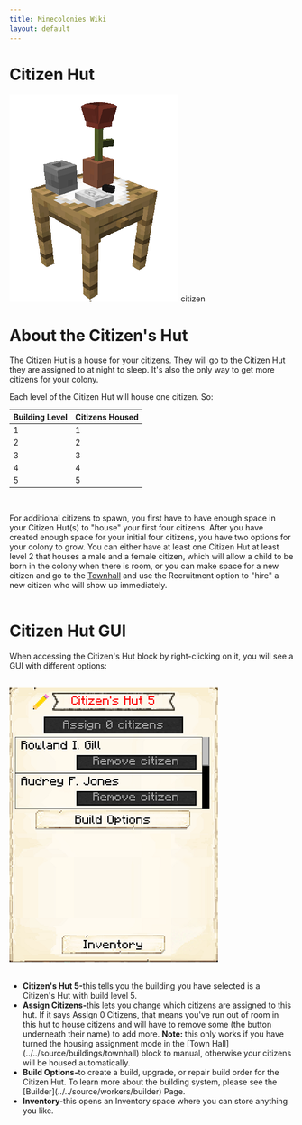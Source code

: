 ```yaml
---
title: Minecolonies Wiki
layout: default
---
```

# Citizen Hut

<div class="infobox box text-center">
    <img src="../../assets/images/buildings/citizen.png" alt="Citizen Hut" />
    <recipe>citizen</recipe>
</div>

# About the Citizen's Hut

The Citizen Hut is a house for your citizens. They will go to the Citizen Hut they are assigned to at night to sleep. It's also the only way to get more citizens for your colony.

Each level of the Citizen Hut will house one citizen. So: 


| Building Level | Citizens Housed |
| ----- | ----- |
| 1 | 1 |
| 2 | 2 |
| 3 | 3 |
| 4 | 4 |
| 5 | 5 |

<br>

For additional citizens to spawn, you first have to have enough space in your Citizen Hut(s) to "house" your first four citizens. After you have created enough space for your initial four citizens, you have two options for your colony to grow. You can either have at least one Citizen Hut at least level 2 that houses a male and a female citizen, which will allow a child to be born in the colony when there is room, or you can make space for a new citizen and go to the [Townhall](../../source/buildings/townhall) and use the Recruitment option to "hire" a new citizen who will show up immediately.  
<br>

# Citizen Hut GUI

When accessing the Citizen's Hut block by right-clicking on it, you will see a GUI with different options:

<br>
<div class="row">
  <div class="col-sm-12 col-md">
    <img src="../../assets/images/gui/citizengui.png" class="img-fluid mx-auto" alt="Citizen Hut GUI">
  </div>
  <div class="col-sm-12 col-md">
    <br>
    <ul>
      <li><strong>Citizen's Hut 5-</strong>this tells you the building you have selected is a Citizen's Hut with build level 5.</li>
      <li><strong>Assign Citizens-</strong>this lets you change which citizens are assigned to this hut. If it says Assign 0 Citizens, that means you've run out of room in this hut to house citizens and will have to remove some (the button underneath their name) to add more. <b>Note: </b>this only works if you have turned the housing assignment mode in the [Town Hall](../../source/buildings/townhall) block to manual, otherwise your citizens will be housed automatically.</li>
      <li><strong>Build Options-</strong>to create a build, upgrade, or repair build order for the Citizen Hut. To learn more about the building system, please see the [Builder](../../source/workers/builder) Page.</li>
      <li><strong>Inventory-</strong>this opens an Inventory space where you can store anything you like.</li>
    </ul>
  </div>
</div>  
  <br>
  
